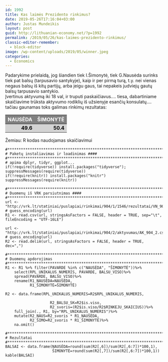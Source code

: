 ```yaml
---
id: 1992
title: Kas laimės Prezidento rinkimus?
date: 2019-05-26T17:16:04+03:00
author: Justas Mundeikis
layout: post
guid: http://lithuanian-economy.net/?p=1992
permalink: /2019/05/26/kas-laimes-prezidento-rinkimus/
classic-editor-remember:
  - block-editor
image: /wp-content/uploads/2019/05/winner.jpeg
categories:
  - Economics
---
```

<p>Padarykime prielaidą, jog šiandien tiek I.Šimonytė, tiek G.Nausėda surinks tiek pat balsų (tarpusavio santykyje), kaip ir per pirmą turą, t.y. nei vienas negaus balsų iš kitų partijų, arba jeigu gaus, tai nepakeis judviejų gautų balsų tarpusavio santykio.<br />Įvertinus aktyvumą iki 18 val, ir truputi paskaičiavus.... tiesa, dabartiniame skaičiavime trūksta aktyvumo rodiklių iš užsienyje esančių konsulatų.... tačiau gaunamas toks galimas rinkimų rezultatas:<!--more--></p>
<table class="table table-striped" style="width: auto !important; margin-left: auto; margin-right: auto;">
<thead>
<tr>
<th style="text-align: right; font-weight: bold; color: white !important; background-color: #808080 !important;">NAUSĖDA</th>
<th style="text-align: right; font-weight: bold; color: white !important; background-color: #808080 !important;">ŠIMONYTĖ</th>
</tr>
</thead>
<tbody>
<tr>
<td style="text-align: right; font-weight: bold; color: black !important; background-color: #d3d3d3 !important;">49.6</td>
<td style="text-align: right; font-weight: bold; color: black !important; background-color: #d3d3d3 !important;">50.4</td>
</tr>
</tbody>
</table>
<p>Žemiau: R kodas naudojamas skaičiavimui</p>

<!-- wp:code -->
<pre class="wp-block-code"><code>#*******************************************************************************
# Paketų instaliavimas ir loadinimas ####
#*******************************************************************************
# apima dplyr, tidyr, ggplot...
if(!require(tidyverse)) install.packages("tidyverse"); 
suppressMessages(require(tidyverse))
if(!require(knitr)) install.packages("knitr")
suppressMessages(require(knitr))

#*******************************************************************************
# Duomenų iš VRK parsiutnimas ####
#*******************************************************************************
url &lt;- "http://vrk.lt/statiniai/puslapiai/rinkimai/904/1/1546/rezultatai/VN_904_1_1546.csv" 
# guess_encoding(url)
R1 &lt;- read.csv(url, stringsAsFactors = FALSE, header = TRUE, sep="\t", fileEncoding = "UTF-16LE")

url &lt;- "http://vrk.lt/statiniai/puslapiai/rinkimai/904/2/aktyvumas/AK_904_2.csv"
# guess_encoding(url)
R2 &lt;- read.delim(url, stringsAsFactors = FALSE, header = TRUE, dec=",")
                  
#*******************************************************************************
# Duomenų apdorojimas 
#*******************************************************************************
R1 &lt;- R1 %>% filter(PAVARDE %in% c("NAUSĖDA", "ŠIMONYTĖ"))%>%
    select(RPL_UNIKALUS_NUMERIS, PAVARDE, BALSU_VISO)%>%
    spread(PAVARDE, BALSU_VISO)%>%
    rename(R1_NAUSĖDA=NAUSĖDA,
           R1_ŠIMONYTĖ=ŠIMONYTĖ)

R2 &lt;- data.frame(RPL_UNIKALUS_NUMERIS=R2$RPL_UNIKALUS_NUMERIS,
                 
                    R2_BALSU_SK=R2$is.viso,
                    R2_svoris=(R2$is.viso/R2$RINKEJU_SKAICIUS))%>%
    full_join(., R1, by="RPL_UNIKALUS_NUMERIS")%>% 
    mutate(R2_NAUS=R2_svoris * R1_NAUSĖDA,
           R2_ŠIMO=R2_svoris * R1_ŠIMONYTĖ)%>%
    na.omit()

#*******************************************************************************
# Rezultatai
#*******************************************************************************
BALSAI &lt;- data.frame(NAUSĖDA=round(sum(R2[,6])/sum(R2[,6:7])*100,1),
                     ŠIMONYTĖ=round(sum(R2[,7])/sum(R2[,6:7])*100,1))
kable(BALSAI)
</code></pre>
<!-- /wp:code -->
